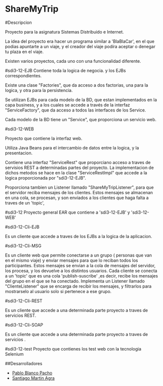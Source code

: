 # ShareMyTrip 

#Descripcion

Proyecto para la asignatura Sistemas Distribuido e Internet.

La idea del proyecto era hacer un programa similar a 'BlaBlaCar', en el que podias apuntarte a un viaje, y el creador del viaje podíra aceptar o denegar tu plaza en el viaje.

Existen varios proyectos, cada uno con una funcionalidad diferente.

#sdi3-12-EJB
Contiene toda la logica de negocia. y los EJBs correspondientes.

Existe una clase "Factories", que da acceso a dos factorias, una para la logica, y otra para la persistencia.

Se utilizan EJBs para cada modelo de la BD, que estan implementados en la capa business, y a los cuales se accede a través de la interfaz "ServiceFactory", que da acceso a todos las interfaces de los Service.

Cada modelo de la BD tiene un "Service", que proporciona un servicio web.

#sdi3-12-WEB

Proyecto que contiene la interfaz web.

Utiliza Java Beans para el intercambio de datos entre la logica, y la presentacion.

Contiene una interfaz "ServiceRest" que proporciano acceso a traves de servisios REST a determinadas partes del proyecto. La implementacion de dichos metodos se hace en la clase "ServiceRestImpl" que accede a la logica proporcionada por "sdi3-12-EJB".

Proporciona tambien un Listener llamado "ShareMyTripListener", para que el servidor reciba mensajes de los clientes. Estos mensajes se almacenan en una cola, se procesan, y son enviados a los clientes que haga falta a traves de un 'topic', 

#sdi3-12
Proyecto general EAR que contiene a 'sdi3-12-EJB' y 'sdi3-12-WEB'

#sdi3-12-Cli-EJB

Es un cliente que accede a traves de los EJBs a la logica de la aplicacion.

#sdi3-12-Cli-MSG

Es un cliente web que permite conectarse a un grupo ( personas que van en el mismo viaje) y enviar mensajes para que lo reciban todos los participantes. Estos mensajes se envian a la cola de mensajes del servidor, los procesa, y los devuelve a los distintos usuarios. 
Cada cliente se conecta a un 'topic' que es una cola 'publish-suscribe' ,es decir, recibe los mensajes del grupo en el que se ha conectado.
Implementa un Listener llamado "ClienteListener" que se encarga de recibir los mensajes, y filtrarlos para mostrarselo al usuario solo si pertenece a ese grupo.

#sdi3-12-Cli-REST

Es un cliente que accede a una determinada parte proyecto a traves de servicios REST.

#sdi3-12-Cli-SOAP

Es un cliente que accede a una determinada parte proyecto a traves de servicios .

#sdi3-12-test
Proyecto que contienes los test web con la tecnologia Selenium

##Desarrolladores

* <a href ="https://github.com/pabloblancoo">Pablo Blanco Pacho</a>
* <a href ="https://github.com/SantiMA10">Santiago Martin Agra</a>
